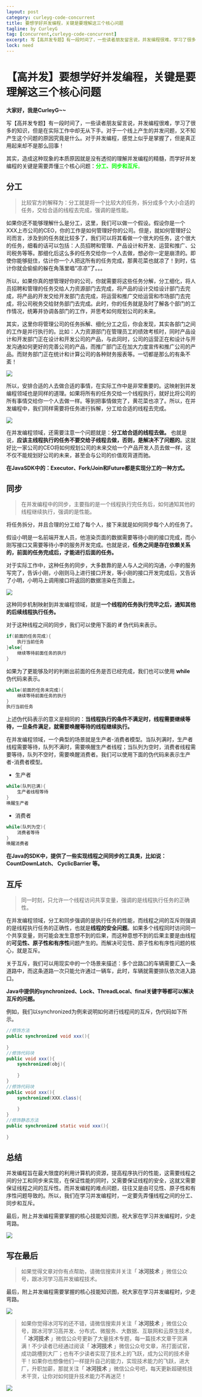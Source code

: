 ```yaml
---
layout: post
category: curleyg-code-concurrent
title: 要想学好并发编程，关键是要理解这三个核心问题
tagline: by CurleyG
tag: [concurrent,curleyg-code-concurrent]
excerpt: 写【高并发专题】有一段时间了，一些读者朋友留言说，并发编程很难，学习了很多的知识，但是在实际工作中却无从下手。对于一个线上产生的并发问题，又不知产生这个问题的原因究竟是什么。对于并发编程，感觉上似乎是掌握了，但是真正用起来却不是那么回事！
lock: need
---
```


# 【高并发】要想学好并发编程，关键是要理解这三个核心问题

**大家好，我是CurleyG~~**

写【高并发专题】有一段时间了，一些读者朋友留言说，并发编程很难，学习了很多的知识，但是在实际工作中却无从下手。对于一个线上产生的并发问题，又不知产生这个问题的原因究竟是什么。对于并发编程，感觉上似乎是掌握了，但是真正用起来却不是那么回事！

其实，造成这种现象的本质原因就是没有透彻的理解并发编程的精髓，而学好并发编程的关键是需要弄懂三个核心问题：<font color="00FF00">**分工、同步和互斥**。</font>

## 分工

> 比较官方的解释为：分工就是将一个比较大的任务，拆分成多个大小合适的任务，交给合适的线程去完成，强调的是性能。

如果你还不能够理解什么是分工，这里，我们可以做一个假设。假设你是一个XXX上市公司的CEO，你的工作是如何管理好你的公司。但是，就如何管理好公司而言，涉及到的任务就比较多了，我们可以将其看做一个很大的任务，这个很大的任务，细看的话可以包括：人员招聘和管理、产品设计和开发、运营和推广、公司税务等等。那细化后这么多的任务交给你一个人去做，想必你一定是崩溃的。即使你能够挺住，估计你一个人把这所有的任务完成，那黄花菜也就凉了！到时，估计你就会偷偷的躲在角落里唱“凉凉”了。。。

所以，如果你真的想管理好你的公司，你就需要将这些任务分解，分工细化，将人员招聘和管理的任务交给人力资源部门去完成，将产品的设计交给设计部门去完成，将产品的开发交给开发部门去完成，将运营和推广交给运营和市场部门去完成，将公司税务交给财务部门去完成。此时，你的任务就是及时了解各个部门的工作情况，统筹并协调各部门的工作，并思考如何规划公司的未来。

其实，这里你将管理公司的任务拆解、细化分工之后，你会发现，其实各部门之间的工作是并行执行的。比如：人力资源部门在管理员工的绩效考核时，同时产品设计和开发部门正在设计和开发公司的产品，与此同时，公司的运营正在和设计与开发沟通如何更好的完善公司的产品，而推广部门正在加大力度宣传和推广公司的产品。而财务部门正在统计和计算公司的各种财务报表等。一切都是那么的有条不紊！

![](https://img-blog.csdnimg.cn/20200322144449355.jpg)

所以，安排合适的人去做合适的事情，在实际工作中是非常重要的。这映射到并发编程领域也是同样的道理。如果将所有的任务交给一个线程执行，就好比将公司的所有事情交给你一个人去做一样。等到把事情做完了，黄花菜也凉了。所以，在并发编程中，我们同样需要将任务进行拆解，分工给合适的线程去完成。

![](https://img-blog.csdnimg.cn/20200322144522304.jpg)

在并发编程领域，还需要注意一个问题就是：**分工给合适的线程去做。** 也就是说，**应该主线程执行的任务不要交给子线程去做，否则，是解决不了问题的**。这就好比一家公司的CEO将如何规划公司的未来交给一个产品开发人员去做一样，这不仅不能规划好公司的未来，甚至会与公司的价值观背道而驰。

**在JavaSDK中的：Executor、Fork/Join和Future都是实现分工的一种方式。**

## 同步

> 在并发编程中的同步，主要指的是一个线程执行完任务后，如何通知其他的线程继续执行，强调的是性能。

将任务拆分，并且合理的分工给了每个人，接下来就是如何同步每个人的任务了。

假设小明是一名前端开发人员，他渲染页面的数据需要等待小刚的接口完成，而小刚写接口又需要等待小李的服务开发完成。也就是说，**任务之间是存在依赖关系的，前面的任务完成后，才能进行后面的任务。**

对于实际工作中，这种任务的同步，大多数靠的是人与人之间的沟通，小李的服务写完了，告诉小刚，小刚则马上进行接口开发，等小刚的接口开发完成后，又告诉了小明，小明马上调用接口将返回的数据渲染在页面上。

![](https://img-blog.csdnimg.cn/20200322144547517.jpg)

这种同步机制映射到并发编程领域，就是**一个线程的任务执行完毕之后，通知其他的后续线程执行任务。**

对于这种线程之间的同步，我们可以使用下面的 **if** 伪代码来表示。

```java
if(前面的任务完成){
    执行当前任务
}else{
    继续等待前面任务的执行
}
```

如果为了更能够及时的判断出前面的任务是否已经完成，我们也可以使用 **while** 伪代码来表示。

```java
while(前面的任务未完成){
    继续等待前面任务的执行
}
执行当前任务
```

上述伪代码表示的意义是相同的：**当线程执行的条件不满足时，线程需要继续等待，一旦条件满足，就需要唤醒等待的线程继续执行。**

在并发编程领域，一个典型的场景就是生产者-消费者模型。当队列满时，生产者线程需要等待，队列不满时，需要唤醒生产者线程；当队列为空时，消费者线程需要等待，队列不空时，需要唤醒消费者。我们可以使用下面的伪代码来表示生产者-消费者模型。

* 生产者

```java
while(队列已满){
    生产者线程等待
}
唤醒生产者
```

* 消费者

```java
while(队列为空){
    消费者等待
}
唤醒消费者
```

**在Java的SDK中，提供了一些实现线程之间同步的工具类，比如说：CountDownLatch、 CyclicBarrier 等。**

## 互斥

> 同一时刻，只允许一个线程访问共享变量，强调的是线程执行任务的正确性。

在并发编程领域，分工和同步强调的是执行任务的性能，而线程之间的互斥则强调的是线程执行任务的正确性，也就是**线程的安全问题**。如果多个线程同时访问同一个共享变量，则可能会发生意想不到的后果，而这种意想不到的后果主要是由线程的**可见性、原子性和有序性**问题产生的。而解决可见性、原子性和有序性问题的核心，就是互斥。

关于互斥，我们可以用现实中的一个场景来描述：多个岔路口的车辆需要汇入一条道路中，而这条道路一次只能允许通过一辆车，此时，车辆就需要排队依次进入路口。

**Java中提供的synchronized、Lock、ThreadLocal、final关键字等都可以解决互斥的问题。**

例如，我们以synchronized为例来说明如何进行线程间的互斥，伪代码如下所示。

```java
//修饰方法
public synchronized void xxx(){
    
}
//修饰代码块
public void xxx(){
    synchronized(obj){
        
    }
}
//修饰代码块
public void xxx(){
    synchronized(XXX.class){
        
    }
}
//修饰静态方法
public synchronized static void xxx(){
    
}
```

## 总结

并发编程旨在最大限度的利用计算机的资源，提高程序执行的性能，这需要线程之间的分工和同步来实现，在保证性能的同时，又需要保证线程的安全，这就又需要保证线程之间的互斥性。而并发编程的难点问题，往往又是由可见性、原子性和有序性问题导致的。所以，我们在学习并发编程时，一定要先弄懂线程之间的分工、同步和互斥。

最后，附上并发编程需要掌握的核心技能知识图，祝大家在学习并发编程时，少走弯路。

![](https://img-blog.csdnimg.cn/20200322144644983.jpg)


## 写在最后

> 如果觉得文章对你有点帮助，请微信搜索并关注「 **冰河技术** 」微信公众号，跟冰河学习高并发编程技术。


最后，附上并发编程需要掌握的核心技能知识图，祝大家在学习并发编程时，少走弯路。

![](https://img-blog.csdnimg.cn/20200322144644983.jpg?x-oss-process=image/watermark,type_ZmFuZ3poZW5naGVpdGk,shadow_10,text_aHR0cHM6Ly9ibG9nLmNzZG4ubmV0L2wxMDI4Mzg2ODA0,size_16,color_FFFFFF,t_70#pic_center)

> 如果你觉得冰河写的还不错，请微信搜索并关注「 **冰河技术** 」微信公众号，跟冰河学习高并发、分布式、微服务、大数据、互联网和云原生技术，「 **冰河技术** 」微信公众号更新了大量技术专题，每一篇技术文章干货满满！不少读者已经通过阅读「 **冰河技术** 」微信公众号文章，吊打面试官，成功跳槽到大厂；也有不少读者实现了技术上的飞跃，成为公司的技术骨干！如果你也想像他们一样提升自己的能力，实现技术能力的飞跃，进大厂，升职加薪，那就关注「 **冰河技术** 」微信公众号吧，每天更新超硬核技术干货，让你对如何提升技术能力不再迷茫！


![](https://img-blog.csdnimg.cn/20200906013715889.png)
